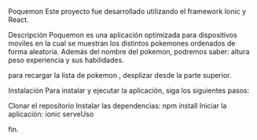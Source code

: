 Poquemon
Este proyecto fue desarrollado utilizando el framework Ionic y React.

Descripción
Poquemon es una aplicación optimizada para dispositivos moviles en 
la cual se muestran los distintos pokemones ordenados de forma aleatoria.
Además del nombre del pokemon, podremos saber:
altura
peso
experiencia 
y sus habilidades.

para recargar la lista de pokemon , desplizar desde la parte superior.

Instalación
Para instalar y ejecutar la aplicación, siga los siguientes pasos:

Clonar el repositorio
Instalar las dependencias: npm install
Iniciar la aplicación: ionic serveUso




fin.